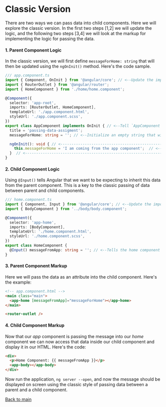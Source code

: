 # Classic Version

There are two ways we can pass data into child components. Here we will explore the classic version. In the first two steps [1,2] we will update the logic, and the following two steps [3,4] we will look at the markup for implementing the logic for passing the data.

#### 1. Parent Component Logic

In the classic version, we will first define `messageForHome: string` that will then be updated using the `ngOnInit()` method. Here's the code sample.

```TypeScript
/// app.component.ts
import { Component, OnInit } from '@angular/core'; // <--Update the import to access `OnInit`
import { RouterOutlet } from '@angular/router';
import { HomeComponent } from './home/home.component';

@Component({
  selector: 'app-root',
  imports: [RouterOutlet, HomeComponent],
  templateUrl: './app.component.html',
  styleUrl: './app.component.scss',
})
export class AppComponent implements OnInit { // <--Tell `AppComponent` we will implement OnInit
  title = 'passing-data-assigment';
  messageForHome: string = ''; // <--Initialize an empty string that will be passed down to the child

  ngOnInit(): void { // <----------------------------------------------------Implement `ngOnInit()` method
    this.messageForHome = 'I am coming from the app component';  // <--Update the message when AppComponent is intialized.
  }  // <--------------------------------------------------------------------
}
```

#### 2. Child Component Logic

Using `@Input()` tells Angular that we want to be expecting to inherit this data from the parent component. This is a key to the classic passing of data between parent and child components.

```TypeScript
/// home.component.ts
import { Component, Input } from '@angular/core'; // <--Update the import to access `Input`
import { BodyComponent } from '../body/body.component';

@Component({
  selector: 'app-home',
  imports: [BodyComponent],
  templateUrl: './home.component.html',
  styleUrl: './home.component.scss',
})
export class HomeComponent {
  @Input() messageFromApp: string = ''; // <--Tells the home component 'expect to inherit this from the parent'
}
```

#### 3. Parent Component Markup

Here we will pass the data as an attribute into the child component. Here's the example:

```HTML
<!-- app.component.html -->
<main class="main">
  <app-home [messageFromApp]="messageForHome"></app-home>
</main>

<router-outlet />
```

#### 4. Child Component Markup

Now that our _app_ component is passing the message into our _home_ component we can now access that data inside our child component and display it in our HTML. Here's the code:

```HTML
<div>
  <p>Home Component: {{ messageFromApp }}</p>
  <app-body></app-body>
</div>
```

Now run the application, `ng server --open`, and now the message should be displayed on screen using the classic style of passing data between a parent and a child component.

[Back to main](https://github.com/DiMNDev/Passing-Data-Angular-Example/tree/main)
